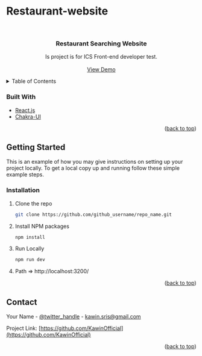 # Restaurant-website
<div id="top"></div>

<!-- PROJECT LOGO -->
<br />
<div align="center">

<h3 align="center">Restaurant Searching Website</h3>

  <p align="center">
    Is project is for ICS Front-end developer test.
    <br />
    <br />
    <a href="https://restaurant.kawinofficial.com/">View Demo</a>
  </p>
</div>



<!-- TABLE OF CONTENTS -->
<details>
  <summary>Table of Contents</summary>
  <ol>
    <li>
      <a href="#built-with">Built With</a>
    </li>
    <li>
      <a href="#getting-started">Getting Started</a>
      <ul>
        <li><a href="#installation">Installation</a></li>
        <li><a href="#Contact">Contact</a></li>
      </ul>
    </li>
  </ol>
</details>


### Built With

* [React.js](https://reactjs.org/)
* [Chakra-UI](https://chakra-ui.com/)


<p align="right">(<a href="#top">back to top</a>)</p>



<!-- GETTING STARTED -->
## Getting Started

This is an example of how you may give instructions on setting up your project locally.
To get a local copy up and running follow these simple example steps.


### Installation

1. Clone the repo
   ```sh
   git clone https://github.com/github_username/repo_name.git
   ```
2. Install NPM packages
   ```sh
   npm install
   ```
3. Run Locally
   ```sh
   npm run dev
   ```
4. Path => http://localhost:3200/

<p align="right">(<a href="#top">back to top</a>)</p>



<!-- CONTACT -->
## Contact

Your Name - [@twitter_handle](https://twitter.com/twitter_handle) - kawin.sris@gmail.com

Project Link: [https://github.com/KawinOfficial](https://github.com/KawinOfficial)

<p align="right">(<a href="#top">back to top</a>)</p>

